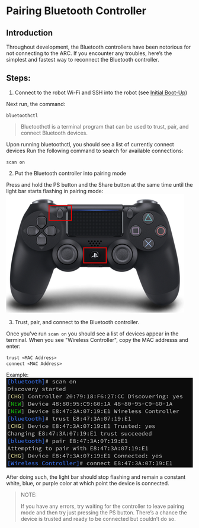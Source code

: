 # Pairing Bluetooth Controller

## Introduction 
Throughout development, the Bluetooth controllers have been notorious for not connecting to the ARC. If you encounter any troubles, here’s the simplest and fastest way to reconnect the Bluetooth controller. 

## Steps:

1. Connect to the robot Wi-Fi and SSH into the robot (see [Initial Boot-Up](../hardware/initial.md)) 

Next run, the command: 

    bluetoothctl 

> Bluetoothctl is a terminal program that can be used to trust, pair, and connect Bluetooth devices. 

Upon running bluetoothctl, you should see a list of currently connect devices
Run the following command to search for available connections:

    scan on
 

2. Put the Bluetooth controller into pairing mode 

Press and hold the PS button and the Share button at the same time until the light bar starts flashing in pairing mode:
![Pairing Mode](../photos/pairing_mode.png)
 

3. Trust, pair, and connect to the Bluetooth controller. 

Once you've run ```scan on``` you should see a list of devices appear in the terminal.
When you see "Wireless Controller", copy the MAC addresss and enter:
    
    trust <MAC Address>
    connect <MAC Address>

Example:
![Bluetoothctl Commands](../photos/pair_controller.png)
 

After doing such, the light bar should stop flashing and remain a constant white, blue, or purple color at which point the device is connected. 

> NOTE: 
> 
> If you have any errors, try waiting for the controller to leave pairing mode and then try just pressing the PS button. There’s a chance the device is trusted and ready to be connected but couldn’t do so. 


